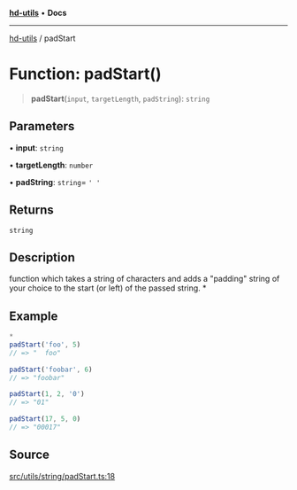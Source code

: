 [**hd-utils**](../README.md) • **Docs**

***

[hd-utils](../globals.md) / padStart

# Function: padStart()

> **padStart**(`input`, `targetLength`, `padString`): `string`

## Parameters

• **input**: `string`

• **targetLength**: `number`

• **padString**: `string`= `' '`

## Returns

`string`

## Description

function which takes a string of characters and adds a "padding" string of your choice to the start (or left) of the passed string.
 *

## Example

```ts
*  
padStart('foo', 5)
// => "  foo"
 
padStart('foobar', 6)
// => "foobar"
 
padStart(1, 2, '0')
// => "01"
 
padStart(17, 5, 0)
// => "00017"
```

## Source

[src/utils/string/padStart.ts:18](https://github.com/AhmadHddad/h-utils/blob/8e9e542f98b1a43a336ce585dc8666b21b0e894d/src/utils/string/padStart.ts#L18)
